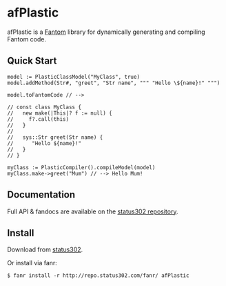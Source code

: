 # afPlastic

afPlastic is a [Fantom](http://fantom.org/) library for dynamically generating and compiling Fantom code.



## Quick Start

    model := PlasticClassModel("MyClass", true)
    model.addMethod(Str#, "greet", "Str name", """ "Hello \${name}!" """)

    model.toFantomCode // -->

    // const class MyClass {
    //   new make(|This|? f := null) {
    //     f?.call(this)
    //   }
    //
    //   sys::Str greet(Str name) {
    //      "Hello ${name}!"
    //   }
    // }
  
    myClass := PlasticCompiler().compileModel(model)
    myClass.make->greet("Mum") // --> Hello Mum!



## Documentation

Full API & fandocs are available on the [status302 repository](http://repo.status302.com/doc/afPlastic/#overview).



## Install

Download from [status302](http://repo.status302.com/browse/afPlastic).

Or install via fanr:

    $ fanr install -r http://repo.status302.com/fanr/ afPlastic

